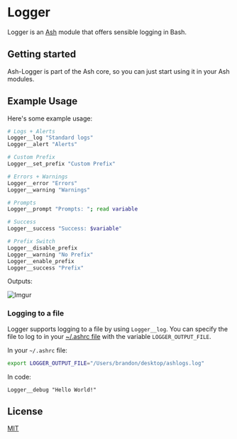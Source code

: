 # Logger

Logger is an [Ash](https://github.com/ash-shell/ash) module that offers sensible logging in Bash.

## Getting started

Ash-Logger is part of the Ash core, so you can just start using it in your Ash modules.

## Example Usage

Here's some example usage:

```sh
# Logs + Alerts
Logger__log "Standard logs"
Logger__alert "Alerts"

# Custom Prefix
Logger__set_prefix "Custom Prefix"

# Errors + Warnings
Logger__error "Errors"
Logger__warning "Warnings"

# Prompts
Logger__prompt "Prompts: "; read variable

# Success
Logger__success "Success: $variable"

# Prefix Switch
Logger__disable_prefix
Logger__warning "No Prefix"
Logger__enable_prefix
Logger__success "Prefix"
```

Outputs:

![Imgur](http://i.imgur.com/lGBwpaa.png?1)

### Logging to a file

Logger supports logging to a file by using `Logger__log`.  You can specify the file to log to in your [~/.ashrc file](https://github.com/ash-shell/ash#the-ashrc-file) with the variable `LOGGER_OUTPUT_FILE`.

In your `~/.ashrc` file:

```bash
export LOGGER_OUTPUT_FILE="/Users/brandon/desktop/ashlogs.log"
```

In code:

```
Logger__debug "Hello World!"
```

## License

[MIT](license.txt)
